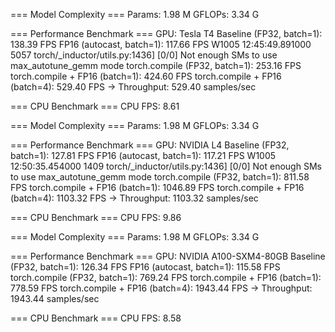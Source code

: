 === Model Complexity ===
Params: 1.98 M
GFLOPs: 3.34 G

=== Performance Benchmark ===
GPU: Tesla T4
Baseline (FP32, batch=1): 138.39 FPS
FP16 (autocast, batch=1): 117.66 FPS
W1005 12:45:49.891000 5057 torch/_inductor/utils.py:1436] [0/0] Not enough SMs to use max_autotune_gemm mode
torch.compile (FP32, batch=1): 253.16 FPS
torch.compile + FP16 (batch=1): 424.60 FPS
torch.compile + FP16 (batch=4): 529.40 FPS → Throughput: 529.40 samples/sec

=== CPU Benchmark ===
CPU FPS: 8.61

=== Model Complexity ===
Params: 1.98 M
GFLOPs: 3.34 G

=== Performance Benchmark ===
GPU: NVIDIA L4
Baseline (FP32, batch=1): 127.81 FPS
FP16 (autocast, batch=1): 117.21 FPS
W1005 12:50:35.454000 1409 torch/_inductor/utils.py:1436] [0/0] Not enough SMs to use max_autotune_gemm mode
torch.compile (FP32, batch=1): 811.58 FPS
torch.compile + FP16 (batch=1): 1046.89 FPS
torch.compile + FP16 (batch=4): 1103.32 FPS → Throughput: 1103.32 samples/sec

=== CPU Benchmark ===
CPU FPS: 9.86

=== Model Complexity ===
Params: 1.98 M
GFLOPs: 3.34 G

=== Performance Benchmark ===
GPU: NVIDIA A100-SXM4-80GB
Baseline (FP32, batch=1): 126.34 FPS
FP16 (autocast, batch=1): 115.58 FPS
torch.compile (FP32, batch=1): 769.24 FPS
torch.compile + FP16 (batch=1): 778.59 FPS
torch.compile + FP16 (batch=4): 1943.44 FPS → Throughput: 1943.44 samples/sec

=== CPU Benchmark ===
CPU FPS: 8.58
